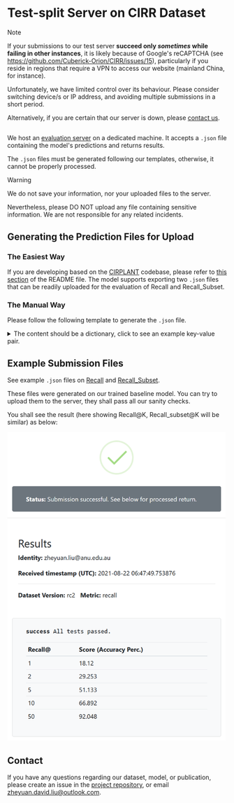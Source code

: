 # Test-split Server on CIRR Dataset

> [!NOTE] 
> If your submissions to our test server **succeed only *sometimes* while failing in other instances**, it is likely because of Google's reCAPTCHA (see https://github.com/Cuberick-Orion/CIRR/issues/15), particularly if you reside in regions that require a VPN to access our website (mainland China, for instance).
>
> Unfortunately, we have limited control over its behaviour. Please consider switching device/s or IP address, and avoiding multiple submissions in a short period.
>
> Alternatively, if you are certain that our server is down, please [contact us](#contact).

##

We host an [evaluation server](http://cirr.cecs.anu.edu.au/) on a dedicated machine. It accepts a `.json` file containing the model's predictions and returns results.

The `.json` files must be generated following our templates, otherwise, it cannot be properly processed.

> [!WARNING]
> We do not save your information, nor your uploaded files to the server. 
> 
> Nevertheless, please DO NOT upload any file containing sensitive information. We are not responsible for any related incidents.

## Generating the Prediction Files for Upload

### The Easiest Way
If you are developing based on the [CIRPLANT](https://github.com/Cuberick-Orion/CIRPLANT) codebase, please refer to [this section](https://github.com/Cuberick-Orion/CIRPLANT#test-split-evaluation) of the README file. The model supports exporting two `.json` files that can be readily uploaded for the evaluation of Recall and Recall_Subset.

### The Manual Way
Please follow the following template to generate the `.json` file.

<details>
  <summary>The content should be a dictionary, click to see an example key-value pair.</summary>
  
   ```
    "12063": ["test1-233-3-img1", 
              "test1-969-1-img0", 
              "test1-455-2-img1", 
              "test1-835-3-img0", 
              "test1-238-1-img1",
              ...
              # list contains:
              # top-50 candidates for recall, or
              # top-3 candidates for recall_subset
    ],
   ```

 - Here, `12063` is the unique `pair_id` for a query, you shall find it in our dataset annotation entries (check out either one of the    `captions/cap.VER.SPLIT.json` files).
 - The list of candidates is your model's prediction associated with that particular query. 
 - **Important!** Two special entries shall be added to the file, indicating **(1)** the version of the CIRR dataset used, and **(2)** the metric for evaluation.
   - dataset version: e.g., `"version": "rc2"`
   - metric: either `"metric": "recall"` or `"metric": "recall_subset"`
 - To limit the file size (Maximum 5MB), please select, for each entry, the top-50 (resp. 3) predictions to evaluate on Recall (resp. Recall_Subset).
</details>

## Example Submission Files
See example `.json` files on [Recall](demo_files/test1_pred_ranks_recall.json) and [Recall_Subset](demo_files/test1_pred_ranks_recall_subset.json). 

These files were generated on our trained baseline model. You can try to upload them to the server, they shall pass all our sanity checks.

You shall see the result (here showing Recall@K, Recall_subset@K will be similar) as below:

<img src="https://raw.githubusercontent.com/Cuberick-Orion/CIRR/main/demo_imgs/submit_example.png" width="500">


## Contact
If you have any questions regarding our dataset, model, or publication, please create an issue in the [project repository](https://github.com/Cuberick-Orion/CIRR/issues), or email [zheyuan.david.liu@outlook.com](mailto:zheyuan.david.liu@outlook.com).
